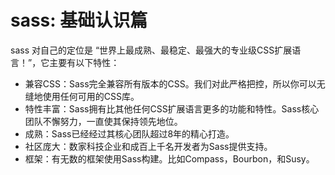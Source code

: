 # sass: 基础认识篇

sass 对自己的定位是 “世界上最成熟、最稳定、最强大的专业级CSS扩展语言！”，它主要有以下特性：

- 兼容CSS：Sass完全兼容所有版本的CSS。我们对此严格把控，所以你可以无缝地使用任何可用的CSS库。
- 特性丰富：Sass拥有比其他任何CSS扩展语言更多的功能和特性。Sass核心团队不懈努力，一直使其保持领先地位。
- 成熟：Sass已经经过其核心团队超过8年的精心打造。
- 社区庞大：数家科技企业和成百上千名开发者为Sass提供支持。
- 框架：有无数的框架使用Sass构建。比如Compass，Bourbon，和Susy。 